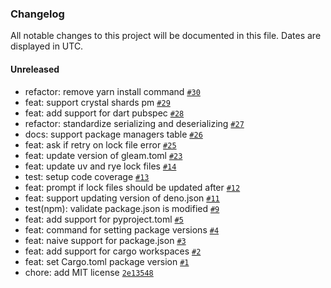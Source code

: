 ### Changelog

All notable changes to this project will be documented in this file. Dates are displayed in UTC.

#### Unreleased

- refactor: remove yarn install command [`#30`](https://github.com/hougesen/crosspmv/pull/30)
- feat: support crystal shards pm [`#29`](https://github.com/hougesen/crosspmv/pull/29)
- feat: add support for dart pubspec [`#28`](https://github.com/hougesen/crosspmv/pull/28)
- refactor: standardize serializing and deserializing [`#27`](https://github.com/hougesen/crosspmv/pull/27)
- docs: support package managers table [`#26`](https://github.com/hougesen/crosspmv/pull/26)
- feat: ask if retry on lock file error [`#25`](https://github.com/hougesen/crosspmv/pull/25)
- feat: update version of gleam.toml [`#23`](https://github.com/hougesen/crosspmv/pull/23)
- feat: update uv and rye lock files [`#14`](https://github.com/hougesen/crosspmv/pull/14)
- test: setup code coverage [`#13`](https://github.com/hougesen/crosspmv/pull/13)
- feat: prompt if lock files should be updated after [`#12`](https://github.com/hougesen/crosspmv/pull/12)
- feat: support updating version of deno.json [`#11`](https://github.com/hougesen/crosspmv/pull/11)
- test(npm): validate package.json is modified [`#9`](https://github.com/hougesen/crosspmv/pull/9)
- feat: add support for pyproject.toml [`#5`](https://github.com/hougesen/crosspmv/pull/5)
- feat: command for setting package versions [`#4`](https://github.com/hougesen/crosspmv/pull/4)
- feat: naive support for package.json [`#3`](https://github.com/hougesen/crosspmv/pull/3)
- feat: add support for cargo workspaces [`#2`](https://github.com/hougesen/crosspmv/pull/2)
- feat: set Cargo.toml package version [`#1`](https://github.com/hougesen/crosspmv/pull/1)
- chore: add MIT license [`2e13548`](https://github.com/hougesen/crosspmv/commit/2e135488b26dc50e6d90d362a06c3978933189d3)
